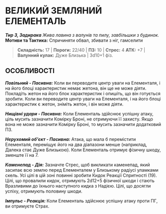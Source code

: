 ﻿# ВЕЛИКИЙ ЗЕМЛЯНИЙ ЕЛЕМЕНТАЛЬ

***Тир 3, Задирака***
*Жива лавина з валунів та пилу, завбільшки з будинок.*
**Мотиви та Тактика:** Спричиняти обвал, збивати з ніг, гамселити

> **Складність:** 17 | **Пороги:** 22/40 | **ПЗ:** 10 | **Стрес:** 4
> **АТК:** +7 | **Валунний кулак:** Дуже Близька | 3d10+1 фіз.

## ОСОБЛИВОСТІ

***Повільний - Пасивна:*** Коли ви переводите центр уваги на Елементаля, і на його блоці характеристик немає жетона, він ще не може діяти. Покладіть жетон на його блок характеристик і опишіть, що він готується зробити. Коли ви переводите центр уваги на Елементаля, і на його блоці характеристик є жетон, зніміть жетон, і він може діяти.

***Нищівні удари - Пасивна:*** Коли Елементаль здійснює успішну атаку, ціль мусить зазначити Комірку Броні, не отримуючи її захисту. Якщо вона не може зазначити Комірку Броні, то мусить зазначити додатковий ПЗ.

***Нерухомий об'єкт - Пасивна:*** Атака, що мала б перемістити Елементаля, переміщує його на два діапазони менше (наприклад, Далека стає Дуже Близькою). Коли Елементаль отримує фізичну шкоду, зменште її на 7.

***Каменепад - Дія:*** Зазначте Стрес, щоб викликати каменепад, який засипає всю землю перед Елементалем у Близькому радіусі уламками скель. Усі цілі в цій зоні повинні зробити Кидок Реакції Спритності (19). Цілі, що провалили кидок, отримують 2d12+5 фізичної шкоди і стають Вразливими до їхнього наступного кидка з Надією. Цілі, що досягли успіху, отримують половину шкоди.

***Імпульс - Реакція:*** Коли Елементаль здійснює успішну атаку проти ПГ, ви отримуєте Страх.